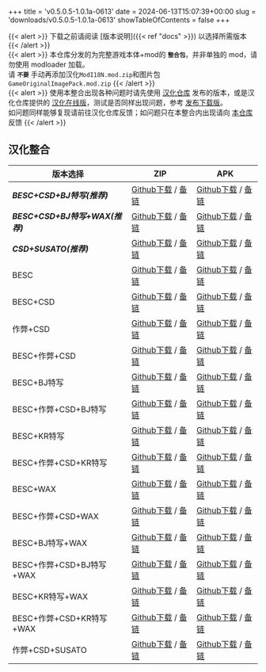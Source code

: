 +++
title = 'v0.5.0.5-1.0.1a-0613'
date = 2024-06-13T15:07:39+00:00
slug = 'downloads/v0.5.0.5-1.0.1a-0613'
showTableOfContents = false
+++

{{< alert >}}
下载之前请阅读 [版本说明]({{< ref "docs" >}}) 以选择所需版本
{{< /alert >}}
<br>
{{< alert >}}
本仓库分发的为完整游戏本体+mod的 **`整合包`**，并非单独的 mod，请勿使用 modloader 加载。
<br>
请 **`不要`** 手动再添加汉化`ModI18N.mod.zip`和图片包`GameOriginalImagePack.mod.zip`
{{< /alert >}}
<br>
{{< alert >}}
使用本整合出现各种问题时请先使用 [汉化仓库](https://github.com/Eltirosto/Degrees-of-Lewdity-Chinese-Localization) 发布的版本，或是汉化仓库提供的 [汉化在线版](https://eltirosto.github.io/Degrees-of-Lewdity-Chinese-Localization/)，测试是否同样出现问题，参考 [发布下载版](https://github.com/Eltirosto/Degrees-of-Lewdity-Chinese-Localization/blob/main/README.md#%E5%8F%91%E5%B8%83%E4%B8%8B%E8%BD%BD%E7%89%88)。
<br>
如问题同样能够复现请前往汉化仓库反馈；如问题只在本整合内出现请向 [本仓库](https://github.com/DoL-Lyra/Lyra/issues) 反馈
{{< /alert >}}

## 汉化整合

|           版本选择            |                                                                                                                                                                   ZIP                                                                                                                                                                    |                                                                                                                                                                   APK                                                                                                                                                                    |
|-------------------------------|------------------------------------------------------------------------------------------------------------------------------------------------------------------------------------------------------------------------------------------------------------------------------------------------------------------------------------------|------------------------------------------------------------------------------------------------------------------------------------------------------------------------------------------------------------------------------------------------------------------------------------------------------------------------------------------|
|***BESC+CSD+BJ特写(推荐)***    |[Github下载](https://github.com/DoL-Lyra/Lyra/releases/download/v0.5.0.5-1.0.1a-0613/DoL-0.5.0.5-Lyra-1.0.1a-besc-csd-sideviewbj-0613.zip ) / [备链](https://ghfast.top/https://github.com/DoL-Lyra/Lyra/releases/download/v0.5.0.5-1.0.1a-0613/DoL-0.5.0.5-Lyra-1.0.1a-besc-csd-sideviewbj-0613.zip )                    |[Github下载](https://github.com/DoL-Lyra/Lyra/releases/download/v0.5.0.5-1.0.1a-0613/DoL-0.5.0.5-Lyra-1.0.1a-besc-csd-sideviewbj-0613.apk ) / [备链](https://ghfast.top/https://github.com/DoL-Lyra/Lyra/releases/download/v0.5.0.5-1.0.1a-0613/DoL-0.5.0.5-Lyra-1.0.1a-besc-csd-sideviewbj-0613.apk )                    |
|***BESC+CSD+BJ特写+WAX(推荐)***|[Github下载](https://github.com/DoL-Lyra/Lyra/releases/download/v0.5.0.5-1.0.1a-0613/DoL-0.5.0.5-Lyra-1.0.1a-besc-wax-csd-sideviewbj-0613.zip ) / [备链](https://ghfast.top/https://github.com/DoL-Lyra/Lyra/releases/download/v0.5.0.5-1.0.1a-0613/DoL-0.5.0.5-Lyra-1.0.1a-besc-wax-csd-sideviewbj-0613.zip )            |[Github下载](https://github.com/DoL-Lyra/Lyra/releases/download/v0.5.0.5-1.0.1a-0613/DoL-0.5.0.5-Lyra-1.0.1a-besc-wax-csd-sideviewbj-0613.apk ) / [备链](https://ghfast.top/https://github.com/DoL-Lyra/Lyra/releases/download/v0.5.0.5-1.0.1a-0613/DoL-0.5.0.5-Lyra-1.0.1a-besc-wax-csd-sideviewbj-0613.apk )            |
|***CSD+SUSATO(推荐)***         |[Github下载](https://github.com/DoL-Lyra/Lyra/releases/download/v0.5.0.5-1.0.1a-0613/DoL-0.5.0.5-Lyra-1.0.1a-susato-csd-0613.zip ) / [备链](https://ghfast.top/https://github.com/DoL-Lyra/Lyra/releases/download/v0.5.0.5-1.0.1a-0613/DoL-0.5.0.5-Lyra-1.0.1a-susato-csd-0613.zip )                                      |[Github下载](https://github.com/DoL-Lyra/Lyra/releases/download/v0.5.0.5-1.0.1a-0613/DoL-0.5.0.5-Lyra-1.0.1a-susato-csd-0613.apk ) / [备链](https://ghfast.top/https://github.com/DoL-Lyra/Lyra/releases/download/v0.5.0.5-1.0.1a-0613/DoL-0.5.0.5-Lyra-1.0.1a-susato-csd-0613.apk )                                      |
|BESC                           |[Github下载](https://github.com/DoL-Lyra/Lyra/releases/download/v0.5.0.5-1.0.1a-0613/DoL-0.5.0.5-Lyra-1.0.1a-besc-0613.zip ) / [备链](https://ghfast.top/https://github.com/DoL-Lyra/Lyra/releases/download/v0.5.0.5-1.0.1a-0613/DoL-0.5.0.5-Lyra-1.0.1a-besc-0613.zip )                                                  |[Github下载](https://github.com/DoL-Lyra/Lyra/releases/download/v0.5.0.5-1.0.1a-0613/DoL-0.5.0.5-Lyra-1.0.1a-besc-0613.apk ) / [备链](https://ghfast.top/https://github.com/DoL-Lyra/Lyra/releases/download/v0.5.0.5-1.0.1a-0613/DoL-0.5.0.5-Lyra-1.0.1a-besc-0613.apk )                                                  |
|BESC+CSD                       |[Github下载](https://github.com/DoL-Lyra/Lyra/releases/download/v0.5.0.5-1.0.1a-0613/DoL-0.5.0.5-Lyra-1.0.1a-besc-csd-0613.zip ) / [备链](https://ghfast.top/https://github.com/DoL-Lyra/Lyra/releases/download/v0.5.0.5-1.0.1a-0613/DoL-0.5.0.5-Lyra-1.0.1a-besc-csd-0613.zip )                                          |[Github下载](https://github.com/DoL-Lyra/Lyra/releases/download/v0.5.0.5-1.0.1a-0613/DoL-0.5.0.5-Lyra-1.0.1a-besc-csd-0613.apk ) / [备链](https://ghfast.top/https://github.com/DoL-Lyra/Lyra/releases/download/v0.5.0.5-1.0.1a-0613/DoL-0.5.0.5-Lyra-1.0.1a-besc-csd-0613.apk )                                          |
|作弊+CSD                       |[Github下载](https://github.com/DoL-Lyra/Lyra/releases/download/v0.5.0.5-1.0.1a-0613/DoL-0.5.0.5-Lyra-1.0.1a-cheat-csd-0613.zip ) / [备链](https://ghfast.top/https://github.com/DoL-Lyra/Lyra/releases/download/v0.5.0.5-1.0.1a-0613/DoL-0.5.0.5-Lyra-1.0.1a-cheat-csd-0613.zip )                                        |[Github下载](https://github.com/DoL-Lyra/Lyra/releases/download/v0.5.0.5-1.0.1a-0613/DoL-0.5.0.5-Lyra-1.0.1a-cheat-csd-0613.apk ) / [备链](https://ghfast.top/https://github.com/DoL-Lyra/Lyra/releases/download/v0.5.0.5-1.0.1a-0613/DoL-0.5.0.5-Lyra-1.0.1a-cheat-csd-0613.apk )                                        |
|BESC+作弊+CSD                  |[Github下载](https://github.com/DoL-Lyra/Lyra/releases/download/v0.5.0.5-1.0.1a-0613/DoL-0.5.0.5-Lyra-1.0.1a-besc-cheat-csd-0613.zip ) / [备链](https://ghfast.top/https://github.com/DoL-Lyra/Lyra/releases/download/v0.5.0.5-1.0.1a-0613/DoL-0.5.0.5-Lyra-1.0.1a-besc-cheat-csd-0613.zip )                              |[Github下载](https://github.com/DoL-Lyra/Lyra/releases/download/v0.5.0.5-1.0.1a-0613/DoL-0.5.0.5-Lyra-1.0.1a-besc-cheat-csd-0613.apk ) / [备链](https://ghfast.top/https://github.com/DoL-Lyra/Lyra/releases/download/v0.5.0.5-1.0.1a-0613/DoL-0.5.0.5-Lyra-1.0.1a-besc-cheat-csd-0613.apk )                              |
|BESC+BJ特写                    |[Github下载](https://github.com/DoL-Lyra/Lyra/releases/download/v0.5.0.5-1.0.1a-0613/DoL-0.5.0.5-Lyra-1.0.1a-besc-sideviewbj-0613.zip ) / [备链](https://ghfast.top/https://github.com/DoL-Lyra/Lyra/releases/download/v0.5.0.5-1.0.1a-0613/DoL-0.5.0.5-Lyra-1.0.1a-besc-sideviewbj-0613.zip )                            |[Github下载](https://github.com/DoL-Lyra/Lyra/releases/download/v0.5.0.5-1.0.1a-0613/DoL-0.5.0.5-Lyra-1.0.1a-besc-sideviewbj-0613.apk ) / [备链](https://ghfast.top/https://github.com/DoL-Lyra/Lyra/releases/download/v0.5.0.5-1.0.1a-0613/DoL-0.5.0.5-Lyra-1.0.1a-besc-sideviewbj-0613.apk )                            |
|BESC+作弊+CSD+BJ特写           |[Github下载](https://github.com/DoL-Lyra/Lyra/releases/download/v0.5.0.5-1.0.1a-0613/DoL-0.5.0.5-Lyra-1.0.1a-besc-cheat-csd-sideviewbj-0613.zip ) / [备链](https://ghfast.top/https://github.com/DoL-Lyra/Lyra/releases/download/v0.5.0.5-1.0.1a-0613/DoL-0.5.0.5-Lyra-1.0.1a-besc-cheat-csd-sideviewbj-0613.zip )        |[Github下载](https://github.com/DoL-Lyra/Lyra/releases/download/v0.5.0.5-1.0.1a-0613/DoL-0.5.0.5-Lyra-1.0.1a-besc-cheat-csd-sideviewbj-0613.apk ) / [备链](https://ghfast.top/https://github.com/DoL-Lyra/Lyra/releases/download/v0.5.0.5-1.0.1a-0613/DoL-0.5.0.5-Lyra-1.0.1a-besc-cheat-csd-sideviewbj-0613.apk )        |
|BESC+KR特写                    |[Github下载](https://github.com/DoL-Lyra/Lyra/releases/download/v0.5.0.5-1.0.1a-0613/DoL-0.5.0.5-Lyra-1.0.1a-besc-sideviewkr-0613.zip ) / [备链](https://ghfast.top/https://github.com/DoL-Lyra/Lyra/releases/download/v0.5.0.5-1.0.1a-0613/DoL-0.5.0.5-Lyra-1.0.1a-besc-sideviewkr-0613.zip )                            |[Github下载](https://github.com/DoL-Lyra/Lyra/releases/download/v0.5.0.5-1.0.1a-0613/DoL-0.5.0.5-Lyra-1.0.1a-besc-sideviewkr-0613.apk ) / [备链](https://ghfast.top/https://github.com/DoL-Lyra/Lyra/releases/download/v0.5.0.5-1.0.1a-0613/DoL-0.5.0.5-Lyra-1.0.1a-besc-sideviewkr-0613.apk )                            |
|BESC+作弊+CSD+KR特写           |[Github下载](https://github.com/DoL-Lyra/Lyra/releases/download/v0.5.0.5-1.0.1a-0613/DoL-0.5.0.5-Lyra-1.0.1a-besc-cheat-csd-sideviewkr-0613.zip ) / [备链](https://ghfast.top/https://github.com/DoL-Lyra/Lyra/releases/download/v0.5.0.5-1.0.1a-0613/DoL-0.5.0.5-Lyra-1.0.1a-besc-cheat-csd-sideviewkr-0613.zip )        |[Github下载](https://github.com/DoL-Lyra/Lyra/releases/download/v0.5.0.5-1.0.1a-0613/DoL-0.5.0.5-Lyra-1.0.1a-besc-cheat-csd-sideviewkr-0613.apk ) / [备链](https://ghfast.top/https://github.com/DoL-Lyra/Lyra/releases/download/v0.5.0.5-1.0.1a-0613/DoL-0.5.0.5-Lyra-1.0.1a-besc-cheat-csd-sideviewkr-0613.apk )        |
|BESC+WAX                       |[Github下载](https://github.com/DoL-Lyra/Lyra/releases/download/v0.5.0.5-1.0.1a-0613/DoL-0.5.0.5-Lyra-1.0.1a-besc-wax-0613.zip ) / [备链](https://ghfast.top/https://github.com/DoL-Lyra/Lyra/releases/download/v0.5.0.5-1.0.1a-0613/DoL-0.5.0.5-Lyra-1.0.1a-besc-wax-0613.zip )                                          |[Github下载](https://github.com/DoL-Lyra/Lyra/releases/download/v0.5.0.5-1.0.1a-0613/DoL-0.5.0.5-Lyra-1.0.1a-besc-wax-0613.apk ) / [备链](https://ghfast.top/https://github.com/DoL-Lyra/Lyra/releases/download/v0.5.0.5-1.0.1a-0613/DoL-0.5.0.5-Lyra-1.0.1a-besc-wax-0613.apk )                                          |
|BESC+作弊+CSD+WAX              |[Github下载](https://github.com/DoL-Lyra/Lyra/releases/download/v0.5.0.5-1.0.1a-0613/DoL-0.5.0.5-Lyra-1.0.1a-besc-wax-cheat-csd-0613.zip ) / [备链](https://ghfast.top/https://github.com/DoL-Lyra/Lyra/releases/download/v0.5.0.5-1.0.1a-0613/DoL-0.5.0.5-Lyra-1.0.1a-besc-wax-cheat-csd-0613.zip )                      |[Github下载](https://github.com/DoL-Lyra/Lyra/releases/download/v0.5.0.5-1.0.1a-0613/DoL-0.5.0.5-Lyra-1.0.1a-besc-wax-cheat-csd-0613.apk ) / [备链](https://ghfast.top/https://github.com/DoL-Lyra/Lyra/releases/download/v0.5.0.5-1.0.1a-0613/DoL-0.5.0.5-Lyra-1.0.1a-besc-wax-cheat-csd-0613.apk )                      |
|BESC+BJ特写+WAX                |[Github下载](https://github.com/DoL-Lyra/Lyra/releases/download/v0.5.0.5-1.0.1a-0613/DoL-0.5.0.5-Lyra-1.0.1a-besc-wax-sideviewbj-0613.zip ) / [备链](https://ghfast.top/https://github.com/DoL-Lyra/Lyra/releases/download/v0.5.0.5-1.0.1a-0613/DoL-0.5.0.5-Lyra-1.0.1a-besc-wax-sideviewbj-0613.zip )                    |[Github下载](https://github.com/DoL-Lyra/Lyra/releases/download/v0.5.0.5-1.0.1a-0613/DoL-0.5.0.5-Lyra-1.0.1a-besc-wax-sideviewbj-0613.apk ) / [备链](https://ghfast.top/https://github.com/DoL-Lyra/Lyra/releases/download/v0.5.0.5-1.0.1a-0613/DoL-0.5.0.5-Lyra-1.0.1a-besc-wax-sideviewbj-0613.apk )                    |
|BESC+作弊+CSD+BJ特写+WAX       |[Github下载](https://github.com/DoL-Lyra/Lyra/releases/download/v0.5.0.5-1.0.1a-0613/DoL-0.5.0.5-Lyra-1.0.1a-besc-wax-cheat-csd-sideviewbj-0613.zip ) / [备链](https://ghfast.top/https://github.com/DoL-Lyra/Lyra/releases/download/v0.5.0.5-1.0.1a-0613/DoL-0.5.0.5-Lyra-1.0.1a-besc-wax-cheat-csd-sideviewbj-0613.zip )|[Github下载](https://github.com/DoL-Lyra/Lyra/releases/download/v0.5.0.5-1.0.1a-0613/DoL-0.5.0.5-Lyra-1.0.1a-besc-wax-cheat-csd-sideviewbj-0613.apk ) / [备链](https://ghfast.top/https://github.com/DoL-Lyra/Lyra/releases/download/v0.5.0.5-1.0.1a-0613/DoL-0.5.0.5-Lyra-1.0.1a-besc-wax-cheat-csd-sideviewbj-0613.apk )|
|BESC+KR特写+WAX                |[Github下载](https://github.com/DoL-Lyra/Lyra/releases/download/v0.5.0.5-1.0.1a-0613/DoL-0.5.0.5-Lyra-1.0.1a-besc-wax-sideviewkr-0613.zip ) / [备链](https://ghfast.top/https://github.com/DoL-Lyra/Lyra/releases/download/v0.5.0.5-1.0.1a-0613/DoL-0.5.0.5-Lyra-1.0.1a-besc-wax-sideviewkr-0613.zip )                    |[Github下载](https://github.com/DoL-Lyra/Lyra/releases/download/v0.5.0.5-1.0.1a-0613/DoL-0.5.0.5-Lyra-1.0.1a-besc-wax-sideviewkr-0613.apk ) / [备链](https://ghfast.top/https://github.com/DoL-Lyra/Lyra/releases/download/v0.5.0.5-1.0.1a-0613/DoL-0.5.0.5-Lyra-1.0.1a-besc-wax-sideviewkr-0613.apk )                    |
|BESC+作弊+CSD+KR特写+WAX       |[Github下载](https://github.com/DoL-Lyra/Lyra/releases/download/v0.5.0.5-1.0.1a-0613/DoL-0.5.0.5-Lyra-1.0.1a-besc-wax-cheat-csd-sideviewkr-0613.zip ) / [备链](https://ghfast.top/https://github.com/DoL-Lyra/Lyra/releases/download/v0.5.0.5-1.0.1a-0613/DoL-0.5.0.5-Lyra-1.0.1a-besc-wax-cheat-csd-sideviewkr-0613.zip )|[Github下载](https://github.com/DoL-Lyra/Lyra/releases/download/v0.5.0.5-1.0.1a-0613/DoL-0.5.0.5-Lyra-1.0.1a-besc-wax-cheat-csd-sideviewkr-0613.apk ) / [备链](https://ghfast.top/https://github.com/DoL-Lyra/Lyra/releases/download/v0.5.0.5-1.0.1a-0613/DoL-0.5.0.5-Lyra-1.0.1a-besc-wax-cheat-csd-sideviewkr-0613.apk )|
|作弊+CSD+SUSATO                |[Github下载](https://github.com/DoL-Lyra/Lyra/releases/download/v0.5.0.5-1.0.1a-0613/DoL-0.5.0.5-Lyra-1.0.1a-susato-cheat-csd-0613.zip ) / [备链](https://ghfast.top/https://github.com/DoL-Lyra/Lyra/releases/download/v0.5.0.5-1.0.1a-0613/DoL-0.5.0.5-Lyra-1.0.1a-susato-cheat-csd-0613.zip )                          |[Github下载](https://github.com/DoL-Lyra/Lyra/releases/download/v0.5.0.5-1.0.1a-0613/DoL-0.5.0.5-Lyra-1.0.1a-susato-cheat-csd-0613.apk ) / [备链](https://ghfast.top/https://github.com/DoL-Lyra/Lyra/releases/download/v0.5.0.5-1.0.1a-0613/DoL-0.5.0.5-Lyra-1.0.1a-susato-cheat-csd-0613.apk )                          |
